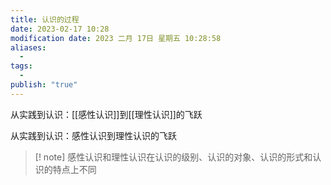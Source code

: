 ```yaml
---
title: 认识的过程
date: 2023-02-17 10:28
modification date: 2023 二月 17日 星期五 10:28:58
aliases:
  - 
tags:
  - 
publish: "true"
---
```


从实践到认识：[[感性认识]]到[[理性认识]]的飞跃

从实践到认识：感性认识到理性认识的飞跃

>[! note]
>感性认识和理性认识在认识的级别、认识的对象、认识的形式和认识的特点上不同
>